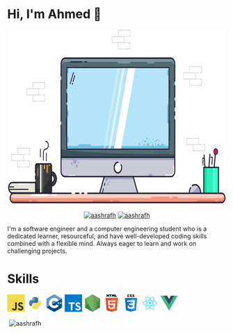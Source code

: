 # Hi, I'm Ahmed 👋
<p align="center">

  <img src="https://github.com/aashrafh/aashrafh/blob/master/pc.svg" alt="PC" width="500" height="400">
  
</p>
<p align="center">
 <a href="https://linkedin.com/in/aashrafh" target="blank"><img align="center" src="https://cdn.jsdelivr.net/npm/simple-icons@3.0.1/icons/linkedin.svg" alt="aashrafh" height="30" width="30"/></a>
<a href="https://twitter.com/aashrafh" target="blank"><img align="center" src="https://cdn.jsdelivr.net/npm/simple-icons@3.0.1/icons/twitter.svg" alt="aashrafh" height="30" width="30" /></a>
</p>
I'm a software engineer and a computer engineering student who is a dedicated learner, resourceful, and have well-developed coding skills combined with a flexible mind. Always eager to learn and work on challenging projects. 

# Skills
<p align="left">
  <img height="40" src="https://raw.githubusercontent.com/github/explore/80688e429a7d4ef2fca1e82350fe8e3517d3494d/topics/javascript/javascript.png">
  <img height="40" src="https://raw.githubusercontent.com/github/explore/80688e429a7d4ef2fca1e82350fe8e3517d3494d/topics/python/python.png">
  <img height="40" src="https://raw.githubusercontent.com/github/explore/80688e429a7d4ef2fca1e82350fe8e3517d3494d/topics/cpp/cpp.png">
  <img height="40" src="https://raw.githubusercontent.com/github/explore/80688e429a7d4ef2fca1e82350fe8e3517d3494d/topics/typescript/typescript.png">
  <img height="40" src="https://raw.githubusercontent.com/github/explore/80688e429a7d4ef2fca1e82350fe8e3517d3494d/topics/nodejs/nodejs.png">
  <img height="40" src="https://raw.githubusercontent.com/github/explore/80688e429a7d4ef2fca1e82350fe8e3517d3494d/topics/html/html.png">
  <img height="40" src="https://raw.githubusercontent.com/github/explore/80688e429a7d4ef2fca1e82350fe8e3517d3494d/topics/css/css.png">
  <img height="40" src="https://raw.githubusercontent.com/github/explore/80688e429a7d4ef2fca1e82350fe8e3517d3494d/topics/react/react.png">
  <img height="40" src="https://raw.githubusercontent.com/github/explore/80688e429a7d4ef2fca1e82350fe8e3517d3494d/topics/vue/vue.png">
  
  
  <p>&nbsp;<img align="center" src="https://github-readme-stats.vercel.app/api?username=aashrafh&show_icons=true" alt="aashrafh" /></p>
